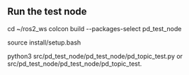 ## Run the test node

cd ~/ros2_ws
colcon build --packages-select pd_test_node

source install/setup.bash


python3 src/pd_test_node/pd_test_node/pd_topic_test.py
or
src/pd_test_node/pd_test_node/pd_topic_test.